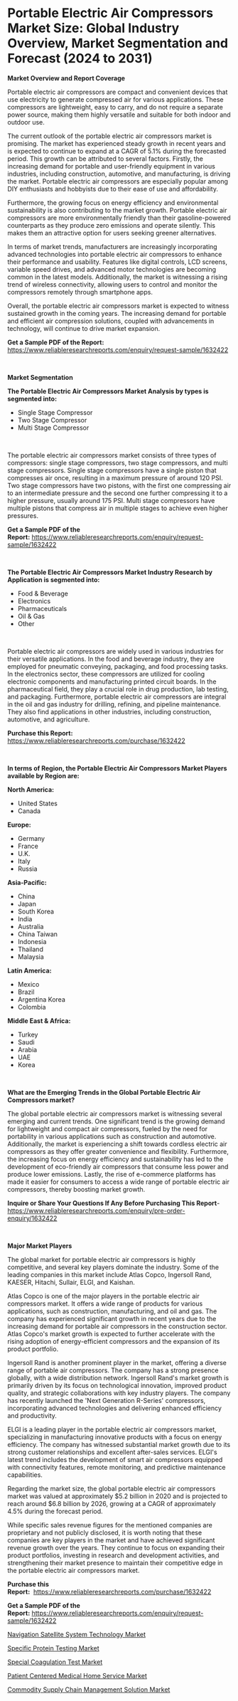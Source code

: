 <p><h1>Portable Electric Air Compressors Market Size: Global Industry Overview, Market Segmentation and Forecast (2024 to 2031)</h1></p><p><strong>Market Overview and Report Coverage</strong></p>
<p><p>Portable electric air compressors are compact and convenient devices that use electricity to generate compressed air for various applications. These compressors are lightweight, easy to carry, and do not require a separate power source, making them highly versatile and suitable for both indoor and outdoor use.</p><p>The current outlook of the portable electric air compressors market is promising. The market has experienced steady growth in recent years and is expected to continue to expand at a CAGR of 5.1% during the forecasted period. This growth can be attributed to several factors. Firstly, the increasing demand for portable and user-friendly equipment in various industries, including construction, automotive, and manufacturing, is driving the market. Portable electric air compressors are especially popular among DIY enthusiasts and hobbyists due to their ease of use and affordability.</p><p>Furthermore, the growing focus on energy efficiency and environmental sustainability is also contributing to the market growth. Portable electric air compressors are more environmentally friendly than their gasoline-powered counterparts as they produce zero emissions and operate silently. This makes them an attractive option for users seeking greener alternatives.</p><p>In terms of market trends, manufacturers are increasingly incorporating advanced technologies into portable electric air compressors to enhance their performance and usability. Features like digital controls, LCD screens, variable speed drives, and advanced motor technologies are becoming common in the latest models. Additionally, the market is witnessing a rising trend of wireless connectivity, allowing users to control and monitor the compressors remotely through smartphone apps.</p><p>Overall, the portable electric air compressors market is expected to witness sustained growth in the coming years. The increasing demand for portable and efficient air compression solutions, coupled with advancements in technology, will continue to drive market expansion.</p></p>
<p><strong>Get a Sample PDF of the Report:</strong> <a href="https://www.reliableresearchreports.com/enquiry/request-sample/1632422">https://www.reliableresearchreports.com/enquiry/request-sample/1632422</a></p>
<p>&nbsp;</p>
<p><strong>Market Segmentation</strong></p>
<p><strong>The Portable Electric Air Compressors Market Analysis by types is segmented into:</strong></p>
<p><ul><li>Single Stage Compressor</li><li>Two Stage Compressor</li><li>Multi Stage Compressor</li></ul></p>
<p>&nbsp;</p>
<p><p>The portable electric air compressors market consists of three types of compressors: single stage compressors, two stage compressors, and multi stage compressors. Single stage compressors have a single piston that compresses air once, resulting in a maximum pressure of around 120 PSI. Two stage compressors have two pistons, with the first one compressing air to an intermediate pressure and the second one further compressing it to a higher pressure, usually around 175 PSI. Multi stage compressors have multiple pistons that compress air in multiple stages to achieve even higher pressures.</p></p>
<p><strong>Get a Sample PDF of the Report:</strong>&nbsp;<a href="https://www.reliableresearchreports.com/enquiry/request-sample/1632422">https://www.reliableresearchreports.com/enquiry/request-sample/1632422</a></p>
<p>&nbsp;</p>
<p><strong>The Portable Electric Air Compressors Market Industry Research by Application is segmented into:</strong></p>
<p><ul><li>Food & Beverage</li><li>Electronics</li><li>Pharmaceuticals</li><li>Oil & Gas</li><li>Other</li></ul></p>
<p>&nbsp;</p>
<p><p>Portable electric air compressors are widely used in various industries for their versatile applications. In the food and beverage industry, they are employed for pneumatic conveying, packaging, and food processing tasks. In the electronics sector, these compressors are utilized for cooling electronic components and manufacturing printed circuit boards. In the pharmaceutical field, they play a crucial role in drug production, lab testing, and packaging. Furthermore, portable electric air compressors are integral in the oil and gas industry for drilling, refining, and pipeline maintenance. They also find applications in other industries, including construction, automotive, and agriculture.</p></p>
<p><strong>Purchase this Report:</strong>&nbsp; <a href="https://www.reliableresearchreports.com/purchase/1632422">https://www.reliableresearchreports.com/purchase/1632422</a></p>
<p>&nbsp;</p>
<p><strong>In terms of Region, the Portable Electric Air Compressors Market Players available by Region are:</strong></p>
<p>
    <p> <strong> North America: </strong>
        <ul>
            <li>United States</li>
            <li>Canada</li>
        </ul>
        </p> 
    <p> <strong> Europe: </strong>
        <ul>
            <li>Germany</li>
            <li>France</li>
            <li>U.K.</li>
            <li>Italy</li>
            <li>Russia</li>
        </ul>
        </p> 
    <p> <strong> Asia-Pacific: </strong>
        <ul>
            <li>China</li>
            <li>Japan</li>
            <li>South Korea</li>
            <li>India</li>
            <li>Australia</li>
            <li>China Taiwan</li>
            <li>Indonesia</li>
            <li>Thailand</li>
            <li>Malaysia</li>
        </ul>
        </p> 
    <p> <strong> Latin America: </strong>
        <ul>
            <li>Mexico</li>
            <li>Brazil</li>
            <li>Argentina Korea</li>
            <li>Colombia</li>
        </ul>
        </p> 
    <p> <strong> Middle East & Africa: </strong>
        <ul>
            <li>Turkey</li>
            <li>Saudi</li>
            <li>Arabia</li>
            <li>UAE</li>
            <li>Korea</li>
        </ul>
    </p>
    </p>
<p>&nbsp;</p>
<p><strong>What are the Emerging Trends in the Global Portable Electric Air Compressors market?</strong></p>
<p><p>The global portable electric air compressors market is witnessing several emerging and current trends. One significant trend is the growing demand for lightweight and compact air compressors, fueled by the need for portability in various applications such as construction and automotive. Additionally, the market is experiencing a shift towards cordless electric air compressors as they offer greater convenience and flexibility. Furthermore, the increasing focus on energy efficiency and sustainability has led to the development of eco-friendly air compressors that consume less power and produce lower emissions. Lastly, the rise of e-commerce platforms has made it easier for consumers to access a wide range of portable electric air compressors, thereby boosting market growth.</p></p>
<p><strong>Inquire or Share Your Questions If Any Before Purchasing This Report</strong>- <a href="https://www.reliableresearchreports.com/enquiry/pre-order-enquiry/1632422">https://www.reliableresearchreports.com/enquiry/pre-order-enquiry/1632422</a></p>
<p>&nbsp;</p>
<p><strong>Major Market Players</strong></p>
<p><p>The global market for portable electric air compressors is highly competitive, and several key players dominate the industry. Some of the leading companies in this market include Atlas Copco, Ingersoll Rand, KAESER, Hitachi, Sullair, ELGI, and Kaishan.</p><p>Atlas Copco is one of the major players in the portable electric air compressors market. It offers a wide range of products for various applications, such as construction, manufacturing, and oil and gas. The company has experienced significant growth in recent years due to the increasing demand for portable air compressors in the construction sector. Atlas Copco's market growth is expected to further accelerate with the rising adoption of energy-efficient compressors and the expansion of its product portfolio.</p><p>Ingersoll Rand is another prominent player in the market, offering a diverse range of portable air compressors. The company has a strong presence globally, with a wide distribution network. Ingersoll Rand's market growth is primarily driven by its focus on technological innovation, improved product quality, and strategic collaborations with key industry players. The company has recently launched the 'Next Generation R-Series' compressors, incorporating advanced technologies and delivering enhanced efficiency and productivity.</p><p>ELGI is a leading player in the portable electric air compressors market, specializing in manufacturing innovative products with a focus on energy efficiency. The company has witnessed substantial market growth due to its strong customer relationships and excellent after-sales services. ELGI's latest trend includes the development of smart air compressors equipped with connectivity features, remote monitoring, and predictive maintenance capabilities.</p><p>Regarding the market size, the global portable electric air compressors market was valued at approximately $5.2 billion in 2020 and is projected to reach around $6.8 billion by 2026, growing at a CAGR of approximately 4.5% during the forecast period.</p><p>While specific sales revenue figures for the mentioned companies are proprietary and not publicly disclosed, it is worth noting that these companies are key players in the market and have achieved significant revenue growth over the years. They continue to focus on expanding their product portfolios, investing in research and development activities, and strengthening their market presence to maintain their competitive edge in the portable electric air compressors market.</p></p>
<p><strong>Purchase this Report:</strong>&nbsp;&nbsp;<a href="https://www.reliableresearchreports.com/purchase/1632422">https://www.reliableresearchreports.com/purchase/1632422</a></p>
<p></p>
<p><strong>Get a Sample PDF of the Report:</strong>&nbsp;<a href="https://www.reliableresearchreports.com/enquiry/request-sample/1632422">https://www.reliableresearchreports.com/enquiry/request-sample/1632422</a></p>
<p><p><a href="https://medium.com/@digitaldiviner12/decoding-navigation-satellite-system-technology-market-metrics-market-share-trends-and-growth-8ae6e798e2e9">Navigation Satellite System Technology Market</a></p><p><a href="https://medium.com/p/ac9de5be6f67/edit">Specific Protein Testing Market</a></p><p><a href="https://medium.com/@digitaldiviner12/special-coagulation-test-market-analysis-its-cagr-market-segmentation-and-global-industry-216ecf197391">Special Coagulation Test Market</a></p><p><a href="https://medium.com/@digitaldiviner12/patient-centered-medical-home-service-market-analysis-its-cagr-market-segmentation-and-global-d291a0c86378">Patient Centered Medical Home Service Market</a></p><p><a href="https://medium.com/@digitaldiviner12/analyzing-commodity-supply-chain-management-solution-market-global-industry-perspective-and-9c8d4a4241f3">Commodity Supply Chain Management Solution Market</a></p></p>